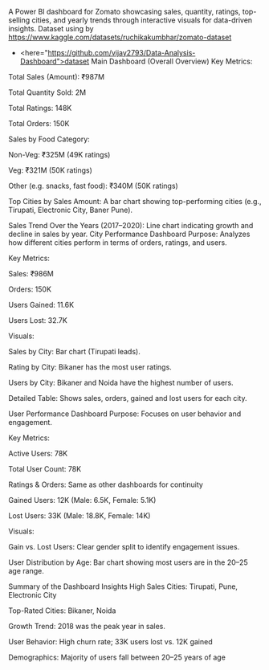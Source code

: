 A Power BI dashboard for Zomato showcasing sales, quantity, ratings, top-selling cities, and yearly trends through interactive visuals for data-driven insights.
Dataset using by https://www.kaggle.com/datasets/ruchikakumbhar/zomato-dataset
- <here="https://github.com/vijay2793/Data-Analysis-Dashboard">dataset</a>
 Main Dashboard (Overall Overview)
Key Metrics:

Total Sales (Amount): ₹987M

Total Quantity Sold: 2M

Total Ratings: 148K

Total Orders: 150K

Sales by Food Category:

Non-Veg: ₹325M (49K ratings)

Veg: ₹321M (50K ratings)

Other (e.g. snacks, fast food): ₹340M (50K ratings)

Top Cities by Sales Amount:
A bar chart showing top-performing cities (e.g., Tirupati, Electronic City, Baner Pune).

Sales Trend Over the Years (2017–2020):
Line chart indicating growth and decline in sales by year.
City Performance Dashboard
Purpose: Analyzes how different cities perform in terms of orders, ratings, and users.

Key Metrics:

Sales: ₹986M

Orders: 150K

Users Gained: 11.6K

Users Lost: 32.7K

Visuals:

Sales by City: Bar chart (Tirupati leads).

Rating by City: Bikaner has the most user ratings.

Users by City: Bikaner and Noida have the highest number of users.

Detailed Table: Shows sales, orders, gained and lost users for each city.

User Performance Dashboard
Purpose: Focuses on user behavior and engagement.

Key Metrics:

Active Users: 78K

Total User Count: 78K

Ratings & Orders: Same as other dashboards for continuity

Gained Users: 12K (Male: 6.5K, Female: 5.1K)

Lost Users: 33K (Male: 18.8K, Female: 14K)

Visuals:

Gain vs. Lost Users: Clear gender split to identify engagement issues.

User Distribution by Age: Bar chart showing most users are in the 20–25 age range.

Summary of the Dashboard Insights
High Sales Cities: Tirupati, Pune, Electronic City

Top-Rated Cities: Bikaner, Noida

Growth Trend: 2018 was the peak year in sales.

User Behavior: High churn rate; 33K users lost vs. 12K gained

Demographics: Majority of users fall between 20–25 years of age

